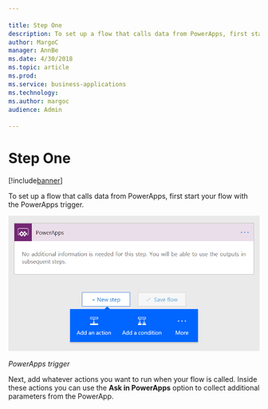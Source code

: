 ```yaml
---

title: Step One
description: To set up a flow that calls data from PowerApps, first start your flow with the PowerApps trigger.
author: MargoC
manager: AnnBe
ms.date: 4/30/2018
ms.topic: article
ms.prod: 
ms.service: business-applications
ms.technology: 
ms.author: margoc
audience: Admin

---
```

#  Step One


[!include[banner](../../../../includes/banner.md)]

To set up a flow that calls data from PowerApps, first start your flow with the
PowerApps trigger.

![PowerApps trigger screen](media/step-one-1.png "PowerApps trigger screen")
<!-- Picture 40 -->


*PowerApps trigger*

Next, add whatever actions you want to run when your flow is called. Inside
these actions you can use the **Ask in PowerApps** option to collect additional
parameters from the PowerApp.
